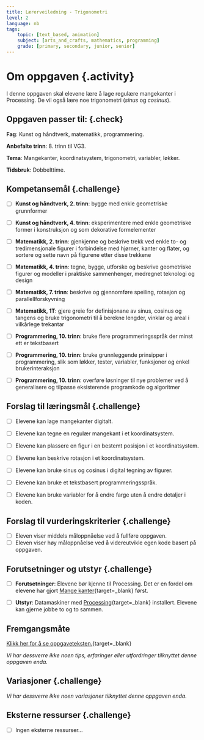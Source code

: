 ```yaml
---
title: Lærerveiledning - Trigonometri
level: 2
language: nb
tags:
    topic: [text_based, animation]
    subject: [arts_and_crafts, mathematics, programming]
    grade: [primary, secondary, junior, senior]
---
```


# Om oppgaven {.activity}
I denne oppgaven skal elevene lære å lage regulære mangekanter i Processing. De vil også lære noe trigonometri (_sinus_ og _cosinus_).

## Oppgaven passer til: {.check}
 __Fag__: Kunst og håndtverk, matematikk, programmering.

__Anbefalte trinn__: 8. trinn til VG3.

__Tema__: Mangekanter, koordinatsystem, trigonometri, variabler, løkker.

__Tidsbruk__: Dobbelttime.

## Kompetansemål {.challenge}
- [ ]  __Kunst og håndtverk, 2. trinn__: bygge med enkle geometriske grunnformer
- [ ]  __Kunst og håndtverk, 4. trinn__: eksperimentere med enkle geometriske former i konstruksjon og som dekorative formelementer
- [ ]  __Matematikk, 2. trinn__: gjenkjenne og beskrive trekk ved enkle to- og tredimensjonale figurer i forbindelse med hjørner, kanter og flater, og sortere og sette navn på figurene etter disse trekkene
- [ ]  __Matematikk, 4. trinn__: tegne, bygge, utforske og beskrive geometriske figurer og modeller i praktiske sammenhenger, medregnet teknologi og design
- [ ]  __Matematikk, 7. trinn__: beskrive og gjennomføre speiling, rotasjon og parallellforskyvning
- [ ]  __Matematikk, 1T__: gjere greie for definisjonane av sinus, cosinus og tangens og bruke trigonometri til å berekne lengder, vinklar og areal i vilkårlege trekantar
- [ ]  __Programmering, 10. trinn__: bruke flere programmeringsspråk der minst ett er tekstbasert
- [ ]  __Programmering, 10. trinn__: bruke grunnleggende prinsipper i programmering, slik som løkker, tester, variabler, funksjoner og enkel brukerinteraksjon
- [ ]  __Programmering, 10. trinn__: overføre løsninger til nye problemer ved å generalisere og tilpasse eksisterende programkode og algoritmer


## Forslag til læringsmål {.challenge}

- [ ]  Elevene kan lage mangekanter digitalt.
- [ ]  Elevene kan tegne en regulær mangekant i et koordinatsystem.
- [ ]  Elevene kan plassere en figur i en bestemt posisjon i et koordinatsystem.
- [ ]  Elevene kan beskrive rotasjon i et koordinatsystem.
- [ ]  Elevene kan bruke sinus og cosinus i digital tegning av figurer.
- [ ]  Elevene kan bruke et tekstbasert programmeringsspråk.
- [ ]  Elevene kan bruke variabler for å endre farge uten å endre detaljer i koden.


## Forslag til vurderingskriterier {.challenge}
- [ ] Eleven viser middels måloppnåelse ved å fullføre oppgaven.
- [ ] Eleven viser høy måloppnåelse ved å videreutvikle egen kode basert på oppgaven.

## Forutsetninger og utstyr {.challenge}
- [ ]  __Forutsetninger__: Elevene bør kjenne til Processing. Det er en fordel om elevene har gjort [Mange kanter](../mangekanter/mangekanter.html){target=_blank} først.

- [ ]  __Utstyr__: Datamaskiner med [Processing](https://www.processing.org/download/){target=_blank} installert. Elevene kan gjerne jobbe to og to sammen.

## Fremgangsmåte
[Klikk her for å se oppgaveteksten.](../trigonometri/trigonometri.html){target=_blank}

_Vi har dessverre ikke noen tips, erfaringer eller utfordringer tilknyttet denne oppgaven enda._

## Variasjoner {.challenge}
_Vi har dessverre ikke noen variasjoner tilknyttet denne oppgaven enda._

## Eksterne ressurser {.challenge}
- [ ] Ingen eksterne ressurser...
